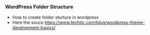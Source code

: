 ### WordPress Folder Structure
- How to create folder sturture in wordpress
- Here the souce https://www.techtic.com/blog/wordpress-theme-development-basics/